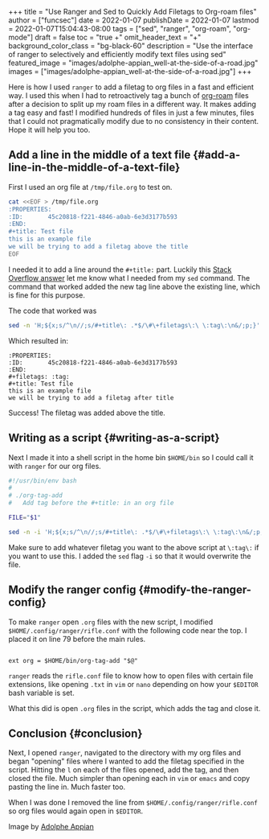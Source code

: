 +++
title = "Use Ranger and Sed to Quickly Add Filetags to Org-roam files"
author = ["funcsec"]
date = 2022-01-07
publishDate = 2022-01-07
lastmod = 2022-01-07T15:04:43-08:00
tags = ["sed", "ranger", "org-roam", "org-mode"]
draft = false
toc = "true +"
omit_header_text = "+"
background_color_class = "bg-black-60"
description = "Use the interface of ranger to selectively and efficiently modify text files using sed"
featured_image = "images/adolphe-appian_well-at-the-side-of-a-road.jpg"
images = ["images/adolphe-appian_well-at-the-side-of-a-road.jpg"]
+++

Here is how I used `ranger` to add a filetag to org files in a fast and efficient way.
I used this when I had to retroactively tag a bunch of [org-roam](https://www.orgroam.com/) files after a decision to split up my roam files in a different way.
It makes adding a tag easy and fast!
I modified hundreds of files in just a few minutes, files that I could not pragmatically modify due to no consistency in their content.
Hope it will help you too.


## Add a line in the middle of a text file {#add-a-line-in-the-middle-of-a-text-file}

First I used an org file at `/tmp/file.org` to test on.

<a id="code-snippet--orgFile"></a>
```bash
cat <<EOF > /tmp/file.org
:PROPERTIES:
:ID:       45c20818-f221-4846-a0ab-6e3d3177b593
:END:
#+title: Test file
this is an example file
we will be trying to add a filetag above the title
EOF
```

I needed it to add a line around the `#+title:` part.
Luckily this [Stack Overflow answer](https://stackoverflow.com/questions/6739258/how-do-i-add-a-line-of-text-to-the-middle-of-a-file-using-bash) let me know what I needed from my `sed` command.
The command that worked added the new tag line above the existing line, which is fine for this purpose.

The code that worked was

```bash
sed -n 'H;${x;s/^\n//;s/#+title\: .*$/\#\+filetags\:\ \:tag\:\n&/;p;}' /tmp/file.org
```

Which resulted in:

```text
:PROPERTIES:
:ID:       45c20818-f221-4846-a0ab-6e3d3177b593
:END:
#+filetags: :tag:
#+title: Test file
this is an example file
we will be trying to add a filetag after title
```

Success!
The filetag was added above the title.


## Writing as a script {#writing-as-a-script}

Next I made it into a shell script in the home bin `$HOME/bin` so I could call it with `ranger` for our org files.

```bash
#!/usr/bin/env bash
#
# ./org-tag-add
#   Add tag before the #+title: in an org file

FILE="$1"

sed -n -i 'H;${x;s/^\n//;s/#+title\: .*$/\#\+filetags\:\ \:tag\:\n&/;p;}' "$FILE"
```

Make sure to add whatever filetag you want to the above script at `\:tag\:` if you want to use this.
I added the `sed` flag `-i` so that it would overwrite the file.


## Modify the ranger config {#modify-the-ranger-config}

To make `ranger` open `.org` files with the new script, I modified `$HOME/.config/ranger/rifle.conf` with the following code near the top.
I placed it on line 79 before the main rules.

```text

ext org = $HOME/bin/org-tag-add "$@"

```

`ranger` reads the `rifle.conf` file to know how to open files with certain file extensions, like opening `.txt` in `vim` or `nano` depending on how your `$EDITOR` bash variable is set.

What this did is open `.org` files in the script, which adds the tag and close it.


## Conclusion {#conclusion}

Next, I opened `ranger`, navigated to the directory with my org files and began "opening" files where I wanted to add the filetag specified in the script.
Hitting the `l` on each of the files opened, add the tag, and then closed the file.
Much simpler than opening each in `vim` or `emacs` and copy pasting the line in.
Much faster too.

When I was done I removed the line from `$HOME/.config/ranger/rifle.conf` so org files would again open in `$EDITOR`.

Image by [Adolphe Appian](https://artvee.com/dl/well-at-the-side-of-a-road/)